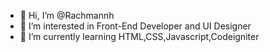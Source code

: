 - 👋 Hi, I’m @Rachmannh
- 👀 I’m interested in Front-End Developer and UI Designer
- 🌱 I’m currently learning HTML,CSS,Javascript,Codeigniter
